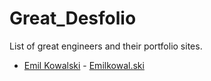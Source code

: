 # Great_Desfolio

List of great engineers and their portfolio sites. 


 - [Emil Kowalski](https://x.com/emilkowalski_) - [Emilkowal.ski](https://emilkowal.ski)
